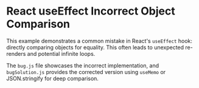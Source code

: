 # React useEffect Incorrect Object Comparison
This example demonstrates a common mistake in React's `useEffect` hook: directly comparing objects for equality.  This often leads to unexpected re-renders and potential infinite loops.

The `bug.js` file showcases the incorrect implementation, and `bugSolution.js` provides the corrected version using `useMemo` or JSON.stringify for deep comparison.